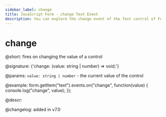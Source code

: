 ```yaml
---
sidebar_label: change
title: JavaScript Form - change Text Event 
description: You can explore the change event of the Text control of Form in the documentation of the DHTMLX JavaScript UI library. Browse developer guides and API reference, try out code examples and live demos, and download a free 30-day evaluation version of DHTMLX Suite 7.
---
```


# change

@short: fires on changing the value of a control

@signature: {'change: (value: string | number) => void;'}

@params:
`value: string | number` - the current value of the control

@example:
form.getItem("text").events.on("change", function(value) {
    console.log("change", value);
});

@descr:

@changelog: added in v7.0
